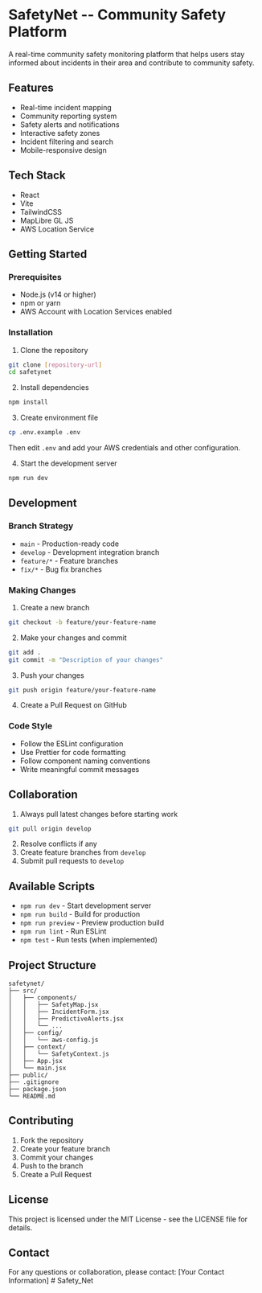 # SafetyNet -- Community Safety Platform

A real-time community safety monitoring platform that helps users stay informed about incidents in their area and contribute to community safety.

## Features

- Real-time incident mapping
- Community reporting system
- Safety alerts and notifications
- Interactive safety zones
- Incident filtering and search
- Mobile-responsive design

## Tech Stack

- React
- Vite
- TailwindCSS
- MapLibre GL JS
- AWS Location Service

## Getting Started

### Prerequisites

- Node.js (v14 or higher)
- npm or yarn
- AWS Account with Location Services enabled

### Installation

1. Clone the repository
```bash
git clone [repository-url]
cd safetynet
```

2. Install dependencies
```bash
npm install
```

3. Create environment file
```bash
cp .env.example .env
```
Then edit `.env` and add your AWS credentials and other configuration.

4. Start the development server
```bash
npm run dev
```

## Development

### Branch Strategy

- `main` - Production-ready code
- `develop` - Development integration branch
- `feature/*` - Feature branches
- `fix/*` - Bug fix branches

### Making Changes

1. Create a new branch
```bash
git checkout -b feature/your-feature-name
```

2. Make your changes and commit
```bash
git add .
git commit -m "Description of your changes"
```

3. Push your changes
```bash
git push origin feature/your-feature-name
```

4. Create a Pull Request on GitHub

### Code Style

- Follow the ESLint configuration
- Use Prettier for code formatting
- Follow component naming conventions
- Write meaningful commit messages

## Collaboration

1. Always pull latest changes before starting work
```bash
git pull origin develop
```

2. Resolve conflicts if any
3. Create feature branches from `develop`
4. Submit pull requests to `develop`

## Available Scripts

- `npm run dev` - Start development server
- `npm run build` - Build for production
- `npm run preview` - Preview production build
- `npm run lint` - Run ESLint
- `npm test` - Run tests (when implemented)

## Project Structure

```
safetynet/
├── src/
│   ├── components/
│   │   ├── SafetyMap.jsx
│   │   ├── IncidentForm.jsx
│   │   ├── PredictiveAlerts.jsx
│   │   └── ...
│   ├── config/
│   │   └── aws-config.js
│   ├── context/
│   │   └── SafetyContext.js
│   ├── App.jsx
│   └── main.jsx
├── public/
├── .gitignore
├── package.json
└── README.md
```

## Contributing

1. Fork the repository
2. Create your feature branch
3. Commit your changes
4. Push to the branch
5. Create a Pull Request

## License

This project is licensed under the MIT License - see the LICENSE file for details.

## Contact

For any questions or collaboration, please contact:
[Your Contact Information] # Safety_Net

